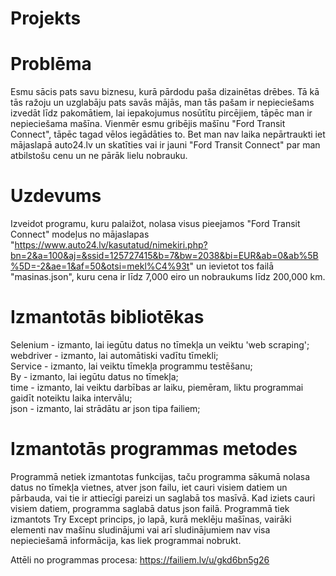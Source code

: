 # Projekts

# Problēma
Esmu sācis pats savu biznesu, kurā pārdodu paša dizainētas drēbes. Tā kā tās ražoju un uzglabāju pats savās mājās, man tās pašam ir
nepieciešams izvedāt līdz pakomātiem, lai iepakojumus nosūtītu pircējiem, tāpēc man ir nepieciešama mašīna. Vienmēr esmu gribējis
mašīnu "Ford Transit Connect", tāpēc tagad vēlos iegādāties to. Bet man nav laika nepārtraukti iet mājaslapā auto24.lv un skatīties vai ir jauni "Ford Transit Connect" par man atbilstošu cenu un ne pārāk lielu nobrauku.

# Uzdevums
Izveidot programu, kuru palaižot, nolasa visus pieejamos "Ford Transit Connect" modeļus no mājaslapas
"https://www.auto24.lv/kasutatud/nimekiri.php?bn=2&a=100&aj=&ssid=125727415&b=7&bw=2038&bi=EUR&ab=0&ab%5B%5D=-2&ae=1&af=50&otsi=mekl%C4%93t"
un ievietot tos failā "masinas.json", kuru cena ir līdz 7,000 eiro un nobraukums līdz 200,000 km.

# Izmantotās bibliotēkas
Selenium - izmanto, lai iegūtu datus no tīmekļa un veiktu 'web scraping'; <br/>
webdriver - izmanto, lai automātiski vadītu tīmekli; <br/>
Service - izmanto, lai veiktu tīmekļa programmu testēšanu; <br/>
By - izmanto, lai iegūtu datus no tīmekļa; <br/>
time - izmanto, lai veiktu darbības ar laiku, piemēram, liktu programmai gaidīt noteiktu laika intervālu; <br/>
json - izmanto, lai strādātu ar json tipa failiem; <br/>

# Izmantotās programmas metodes
Programmā netiek izmantotas funkcijas, taču programma sākumā nolasa datus no tīmekļa vietnes, atver json failu, iet cauri visiem datiem un pārbauda, vai tie ir attiecīgi pareizi un saglabā tos masīvā. Kad iziets cauri visiem datiem, programma saglabā datus json failā. Programmā
tiek izmantots Try Except princips, jo lapā, kurā meklēju mašīnas, vairāki elementi nav mašīnu sludinājumi vai arī sludinājumiem nav visa
nepieciešamā informācija, kas liek programmai nobrukt.

Attēli no programmas procesa: https://failiem.lv/u/gkd6bn5g26
